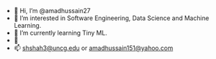 - 👋 Hi, I’m @amadhussain27
- 👀 I’m interested in Software Engineering, Data Science and Machine Learning.
- 🌱 I’m currently learning Tiny ML. 
- 💞
- 📫 shshah3@uncg.edu or amadhussain151@yahoo.com

<!---
amadhussain27/amadhussain27 is a ✨ special ✨ repository because its `README.md` (this file) appears on your GitHub profile.
You can click the Preview link to take a look at your changes.
--->
